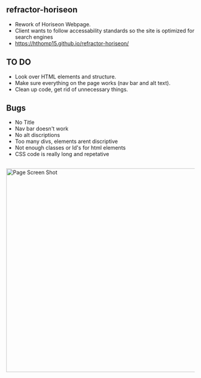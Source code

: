 ## refractor-horiseon
- Rework of Horiseon Webpage. 
- Client wants to follow accessability standards so the site is optimized for search engines
- https://hthomp15.github.io/refractor-horiseon/

## TO DO 
- Look over HTML elements and structure.
- Make sure everything on the page works (nav bar and alt text).
- Clean up code, get rid of unnecessary things.

## Bugs
- No Title
- Nav bar doesn't work
- No alt discriptions
- Too many divs, elements arent discriptive
- Not enough classes or Id's for html elements
- CSS code is really long and repetative

## 
<img width="545" alt="Page Screen Shot" src="https://user-images.githubusercontent.com/92960832/146687628-c71aabe1-6f35-448d-972f-5b8b623136b9.png">

